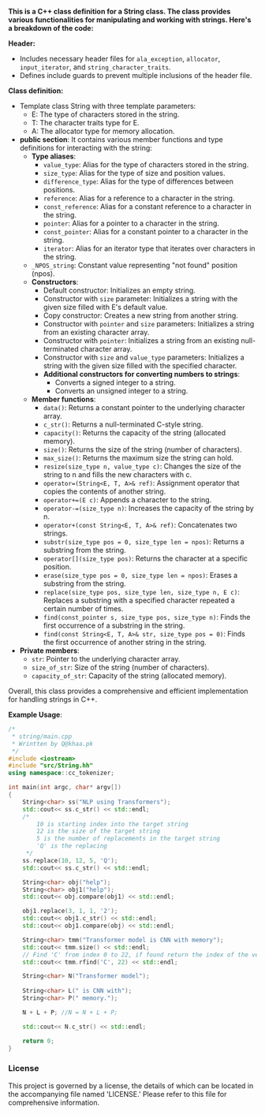 __This is a C++ class definition for a String class. The class provides various functionalities for manipulating and working with strings. Here's a breakdown of the code:__

__Header:__
* Includes necessary header files for `ala_exception`, `allocator`, `input_iterator`, and `string_character_traits`.
* Defines include guards to prevent multiple inclusions of the header file.

__Class definition:__
* Template class String with three template parameters:
    * E: The type of characters stored in the string.
    * T: The character traits type for E.
    * A: The allocator type for memory allocation.
* __public section__: 
 It contains various member functions and type definitions for interacting with the string:
    * __Type aliases__:
        *  `value_type`: Alias for the type of characters stored in the string.
        *  `size_type`: Alias for the type of size and position values.
        *  `difference_type`: Alias for the type of differences between positions.
        *  `reference`: Alias for a reference to a character in the string.
        *  `const_reference`: Alias for a constant reference to a character in the string.
        *  `pointer`: Alias for a pointer to a character in the string.
        *  `const_pointer`: Alias for a constant pointer to a character in the string.
        *  `iterator`: Alias for an iterator type that iterates over characters in the string.
    * `_NPOS_string`: Constant value representing "not found" position (npos).
    * __Constructors__:
        * Default constructor: Initializes an empty string.
        * Constructor with `size` parameter: Initializes a string with the given size filled with E's default value.
        * Copy constructor: Creates a new string from another string.
        * Constructor with `pointer` and `size` parameters: Initializes a string from an existing character array.
        * Constructor with `pointer`: Initializes a string from an existing null-terminated character array.
        * Constructor with `size` and `value_type` parameters: Initializes a string with the given size filled with the specified character.
        * __Additional constructors for converting numbers to strings__:
            * Converts a signed integer to a string.
            * Converts an unsigned integer to a string.
    * __Member functions__:
        * `data()`: Returns a constant pointer to the underlying character array.
        * `c_str()`: Returns a null-terminated C-style string.
        * `capacity()`: Returns the capacity of the string (allocated memory).
        * `size()`: Returns the size of the string (number of characters).
        * `max_size()`: Returns the maximum size the string can hold.
        * `resize(size_type n, value_type c)`: Changes the size of the string to n and fills the new characters with c.
        * `operator=(String<E, T, A>& ref)`: Assignment operator that copies the contents of another string.
        * `operator+=(E c)`: Appends a character to the string.
        * `operator-=(size_type n)`: Increases the capacity of the string by n.
        * `operator+(const String<E, T, A>& ref)`: Concatenates two strings.
        * `substr(size_type pos = 0, size_type len = npos)`: Returns a substring from the string.
        * `operator[](size_type pos)`: Returns the character at a specific position.
        * `erase(size_type pos = 0, size_type len = npos)`: Erases a substring from the string.
        * `replace(size_type pos, size_type len, size_type n, E c)`: Replaces a substring with a specified character repeated a certain number of times.
        * `find(const_pointer s, size_type pos, size_type n)`: Finds the first occurrence of a substring in the string.
        * `find(const String<E, T, A>& str, size_type pos = 0)`: Finds the first occurrence of another string in the string.
* __Private members__:
    * `str`: Pointer to the underlying character array.
    * `size_of_str`: Size of the string (number of characters).
    * `capacity_of_str`: Capacity of the string (allocated memory).

Overall, this class provides a comprehensive and efficient implementation for handling strings in C++.

__Example Usage__:
```C++
/*
 * string/main.cpp
 * Wrintten by Q@khaa.pk
 */
#include <iostream>
#include "src/String.hh"
using namespace::cc_tokenizer;

int main(int argc, char* argv[])
{
    String<char> ss("NLP using Transformers");
    std::cout<< ss.c_str() << std::endl;
    /*
        10 is starting index into the target string
        12 is the size of the target string
        5 is the number of replacements in the target string
        'Q' is the replacing 
     */
    ss.replace(10, 12, 5, 'Q');
    std::cout<< ss.c_str() << std::endl;

    String<char> obj("help");
    String<char> obj1("help");
    std::cout<< obj.compare(obj1) << std::endl;

    obj1.replace(3, 1, 1, '2');
    std::cout<< obj1.c_str() << std::endl;
    std::cout<< obj1.compare(obj) << std::endl;

    String<char> tmm("Transformer model is CNN with memory");
    std::cout<< tmm.size() << std::endl;
    // Find 'C' from index 0 to 22, if found return the index of the vector 'C' from the begining of the string(index 0)
    std::cout<< tmm.rfind('C', 22) << std::endl;

    String<char> N("Transformer model");
  
    String<char> L(" is CNN with");
    String<char> P(" memory.");

    N + L + P; //N = N + L + P;

    std::cout<< N.c_str() << std::endl;

    return 0;
}
```

### License
This project is governed by a license, the details of which can be located in the accompanying file named 'LICENSE.' Please refer to this file for comprehensive information.


